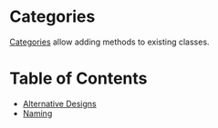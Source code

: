 # Categories

[Categories](https://developer.apple.com/library/archive/documentation/Cocoa/Conceptual/ProgrammingWithObjectiveC/CustomizingExistingClasses/CustomizingExistingClasses.html#//apple_ref/doc/uid/TP40011210-CH6-SW2) allow adding methods to existing classes.

# Table of Contents
 
 * [Alternative Designs](Categories/AlternativeDesigns.md)
 * [Naming](Categories/Naming.md)